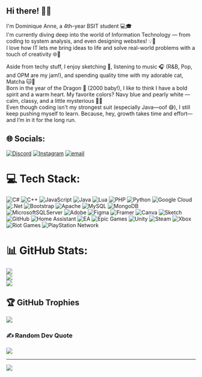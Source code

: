 ## Hi there! 🐣✨
I'm Dominique Anne, a 4th-year BSIT student 💻🎓<br>
I'm currently diving deep into the world of Information Technology — from coding to system analysis, and even designing websites! 💡💾<br>
I love how IT lets me bring ideas to life and solve real-world problems with a touch of creativity 🌐🎨<br>

Aside from techy stuff, I enjoy sketching 🎨, listening to music 🎧 (R&B, Pop, and OPM are my jam!), and spending quality time with my adorable cat, Matcha 🐱💛<br>
Born in the year of the Dragon 🐉 (2000 baby!), I like to think I have a bold spirit and a warm heart. My favorite colors? Navy blue and pearly white — calm, classy, and a little mysterious 🌌🤍<br>
Even though coding isn't my strongest suit (especially Java—oof 😅), I still keep pushing myself to learn. Because, hey, growth takes time and effort—and I’m in it for the long run.<br>


## 🌐 Socials:
[![Discord](https://img.shields.io/badge/Discord-%237289DA.svg?logo=discord&logoColor=white)](https://discord.gg/733902423713906738) [![Instagram](https://img.shields.io/badge/Instagram-%23E4405F.svg?logo=Instagram&logoColor=white)](https://instagram.com/dominiquevxv) [![email](https://img.shields.io/badge/Email-D14836?logo=gmail&logoColor=white)](mailto:dominiqueannenieves@gmail.com) 

# 💻 Tech Stack:
![C#](https://img.shields.io/badge/c%23-%23239120.svg?style=flat&logo=csharp&logoColor=white) ![C++](https://img.shields.io/badge/c++-%2300599C.svg?style=flat&logo=c%2B%2B&logoColor=white) ![JavaScript](https://img.shields.io/badge/javascript-%23323330.svg?style=flat&logo=javascript&logoColor=%23F7DF1E) ![Java](https://img.shields.io/badge/java-%23ED8B00.svg?style=flat&logo=openjdk&logoColor=white) ![Lua](https://img.shields.io/badge/lua-%232C2D72.svg?style=flat&logo=lua&logoColor=white) ![PHP](https://img.shields.io/badge/php-%23777BB4.svg?style=flat&logo=php&logoColor=white) ![Python](https://img.shields.io/badge/python-3670A0?style=flat&logo=python&logoColor=ffdd54) ![Google Cloud](https://img.shields.io/badge/GoogleCloud-%234285F4.svg?style=flat&logo=google-cloud&logoColor=white) ![.Net](https://img.shields.io/badge/.NET-5C2D91?style=flat&logo=.net&logoColor=white) ![Bootstrap](https://img.shields.io/badge/bootstrap-%238511FA.svg?style=flat&logo=bootstrap&logoColor=white) ![Apache](https://img.shields.io/badge/apache-%23D42029.svg?style=flat&logo=apache&logoColor=white) ![MySQL](https://img.shields.io/badge/mysql-4479A1.svg?style=flat&logo=mysql&logoColor=white) ![MongoDB](https://img.shields.io/badge/MongoDB-%234ea94b.svg?style=flat&logo=mongodb&logoColor=white) ![MicrosoftSQLServer](https://img.shields.io/badge/Microsoft%20SQL%20Server-CC2927?style=flat&logo=microsoft%20sql%20server&logoColor=white) ![Adobe](https://img.shields.io/badge/adobe-%23FF0000.svg?style=flat&logo=adobe&logoColor=white) ![Figma](https://img.shields.io/badge/figma-%23F24E1E.svg?style=flat&logo=figma&logoColor=white) ![Framer](https://img.shields.io/badge/Framer-black?style=flat&logo=framer&logoColor=blue) ![Canva](https://img.shields.io/badge/Canva-%2300C4CC.svg?style=flat&logo=Canva&logoColor=white) ![Sketch](https://img.shields.io/badge/Sketch-FFB387?style=flat&logo=sketch&logoColor=black) ![GitHub](https://img.shields.io/badge/github-%23121011.svg?style=flat&logo=github&logoColor=white) ![Home Assistant](https://img.shields.io/badge/home%20assistant-%2341BDF5.svg?style=flat&logo=home-assistant&logoColor=white) ![EA](https://img.shields.io/badge/ea-%23000000.svg?style=flat&logo=ea&logoColor=white) ![Epic Games](https://img.shields.io/badge/epicgames-%23313131.svg?style=flat&logo=epicgames&logoColor=white) ![Unity](https://img.shields.io/badge/unity-%23000000.svg?style=flat&logo=unity&logoColor=white) ![Steam](https://img.shields.io/badge/steam-%23000000.svg?style=flat&logo=steam&logoColor=white) ![Xbox](https://img.shields.io/badge/xbox-%23107C10.svg?style=flat&logo=xbox&logoColor=white) ![Riot Games](https://img.shields.io/badge/riotgames-D32936.svg?style=flat&logo=riotgames&logoColor=white) ![PlayStation Network](https://img.shields.io/badge/PSN-%230070D1.svg?style=flat&logo=Playstation&logoColor=white)
# 📊 GitHub Stats:
![](https://github-readme-stats.vercel.app/api?username=dominiqueqt&theme=calm&hide_border=false&include_all_commits=false&count_private=false)<br/>
![](https://nirzak-streak-stats.vercel.app/?user=dominiqueqt&theme=calm&hide_border=false)<br/>
![](https://github-readme-stats.vercel.app/api/top-langs/?username=dominiqueqt&theme=calm&hide_border=false&include_all_commits=false&count_private=false&layout=compact)

## 🏆 GitHub Trophies
![](https://github-profile-trophy.vercel.app/?username=dominiqueqt&theme=calm&no-frame=false&no-bg=true&margin-w=4)

### ✍️ Random Dev Quote
![](https://quotes-github-readme.vercel.app/api?type=horizontal&theme=radical)

---
[![](https://visitcount.itsvg.in/api?id=dominiqueqt&icon=4&color=11)](https://visitcount.itsvg.in)

<!-- Proudly created with GPRM ( https://gprm.itsvg.in ) -->
